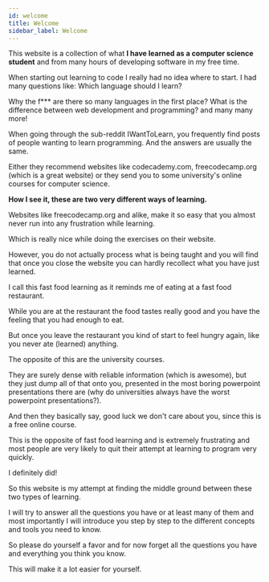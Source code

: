 ```yaml
---
id: welcome
title: Welcome
sidebar_label: Welcome
---
```


This website is a collection of what **I have learned as a computer science student** and from many hours of developing software in my free time.

When starting out learning to code I really had no idea where to start. I had many questions like: Which language should I learn? 

Why the f*** are there so many languages in the first place? What is the difference between web development and programming? and many many more!

When going through the sub-reddit IWantToLearn, you frequently find posts of people wanting to learn programming. And the answers are usually the same. 

Either they recommend websites like codecademy.com, freecodecamp.org (which is a great website) or they send you to some university's online courses 
for computer science. ‌ 

**How I see it, these are two very different ways of learning.**

Websites like freecodecamp.org and alike, make it so easy that you almost never run into any frustration while learning. 

Which is really nice while doing the exercises on their website. 

However, you do not actually process what is being taught and you will find that once you close the website you can hardly recollect what you have just learned.

I call this fast food learning as it reminds me of eating at a fast food restaurant. 

While you are at the restaurant the food tastes really good and you have the feeling that you had enough to eat. 

But once you leave the restaurant you kind of start to feel hungry again, like you never ate (learned) anything. 

The opposite of this are the university courses. 

They are surely dense with reliable information (which is awesome), but they just dump all of that onto you, presented in the most boring powerpoint presentations there are (why do universities always have the worst powerpoint presentations?). 

And then they basically say, good luck we don't care about you, since this is a free online course. 

This is the opposite of fast food learning and is extremely frustrating and most people are very likely to quit their attempt at learning to program very quickly.

I definitely did!

So this website is my attempt at finding the middle ground between these two types of learning. 

I will try to answer all the questions you have or at least many of them and most importantly I will introduce you step by step to the different concepts and tools you need to know. 

So please do yourself a favor and for now forget all the questions you have and everything you think you know.  

This will make it a lot easier for yourself.

